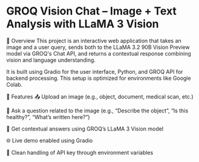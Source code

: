 # GROQ Vision Chat – Image + Text Analysis with LLaMA 3 Vision


📝 Overview
This project is an interactive web application that takes an image and a user query, sends both to the LLaMA 3.2 90B Vision Preview model via GROQ's Chat API, and returns a contextual response combining vision and language understanding.

It is built using Gradio for the user interface, Python, and GROQ API for backend processing. This setup is optimized for environments like Google Colab.

🚀 Features
📤 Upload an image (e.g., object, document, medical scan, etc.)

💬 Ask a question related to the image (e.g., “Describe the object”, “Is this healthy?”, “What’s written here?”)

🤖 Get contextual answers using GROQ’s LLaMA 3 Vision model

🌐 Live demo enabled using Gradio

🔐 Clean handling of API key through environment variables
